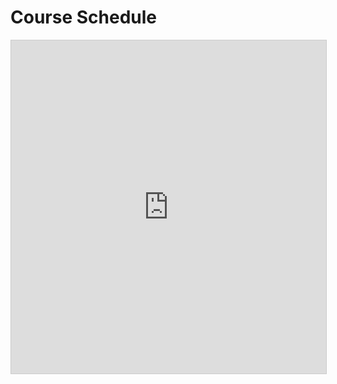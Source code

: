 # Course Schedule

<iframe class="airtable-embed" src="https://airtable.com/embed/shrPLfh4Vrchpanne?backgroundColor=cyan&viewControls=on" frameborder="0" onmousewheel="" width="100%" height="533" style="background: transparent; border: 1px solid #ccc;"></iframe>
